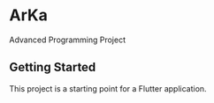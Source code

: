 # ArKa

Advanced Programming Project

## Getting Started

This project is a starting point for a Flutter application.

